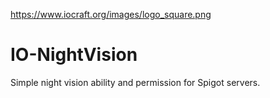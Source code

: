 https://www.iocraft.org/images/logo_square.png
# IO-NightVision
Simple night vision ability and permission for Spigot servers.

